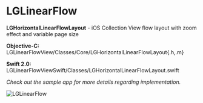 # LGLinearFlow
**LGHorizontalLinearFlowLayout** - iOS Collection View flow layout with zoom effect and variable page size

**Objective-C:** LGLinearFlowView/Classes/Core/LGHorizontalLinearFlowLayout{.h,.m}

**Swift 2.0:** LGLinearFlowViewSwift/Classes/LGHorizontalLinearFlowLayout.swift

*Check out the sample app for more details regarding implementation.*

![LGLinearFlow](http://lukagabric.com/wp-content/uploads/2015/09/paging-collection-view-e1441139847381.png)
